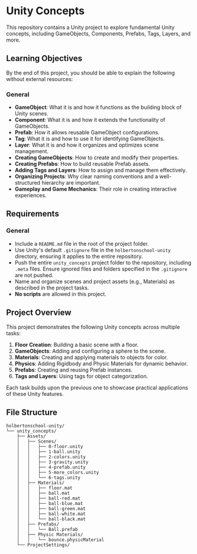 # Unity Concepts

This repository contains a Unity project to explore fundamental Unity concepts, including GameObjects, Components, Prefabs, Tags, Layers, and more.

## Learning Objectives

By the end of this project, you should be able to explain the following without external resources:

### General
- **GameObject**: What it is and how it functions as the building block of Unity scenes.
- **Component**: What it is and how it extends the functionality of GameObjects.
- **Prefab**: How it allows reusable GameObject configurations.
- **Tag**: What it is and how to use it for identifying GameObjects.
- **Layer**: What it is and how it organizes and optimizes scene management.
- **Creating GameObjects**: How to create and modify their properties.
- **Creating Prefabs**: How to build reusable Prefab assets.
- **Adding Tags and Layers**: How to assign and manage them effectively.
- **Organizing Projects**: Why clear naming conventions and a well-structured hierarchy are important.
- **Gameplay and Game Mechanics**: Their role in creating interactive experiences.

## Requirements

### General
- Include a `README.md` file in the root of the project folder.
- Use Unity's default `.gitignore` file in the `holbertonschool-unity` directory, ensuring it applies to the entire repository.
- Push the entire `unity_concepts` project folder to the repository, including `.meta` files. Ensure ignored files and folders specified in the `.gitignore` are not pushed.
- Name and organize scenes and project assets (e.g., Materials) as described in the project tasks.
- **No scripts** are allowed in this project.

## Project Overview

This project demonstrates the following Unity concepts across multiple tasks:

1. **Floor Creation**: Building a basic scene with a floor.
2. **GameObjects**: Adding and configuring a sphere to the scene.
3. **Materials**: Creating and applying materials to objects for color.
4. **Physics**: Adding Rigidbody and Physic Materials for dynamic behavior.
5. **Prefabs**: Creating and reusing Prefab instances.
6. **Tags and Layers**: Using tags for object categorization.

Each task builds upon the previous one to showcase practical applications of these Unity features.

## File Structure

```plaintext
holbertonschool-unity/
└── unity_concepts/
    ├── Assets/
    │   ├── Scenes/
    │   │   ├── 0-floor.unity
    │   │   ├── 1-ball.unity
    │   │   ├── 2-colors.unity
    │   │   ├── 3-gravity.unity
    │   │   ├── 4-prefab.unity
    │   │   ├── 5-more_colors.unity
    │   │   └── 6-tags.unity
    │   ├── Materials/
    │   │   ├── floor.mat
    │   │   ├── ball.mat
    │   │   ├── ball-red.mat
    │   │   ├── ball-blue.mat
    │   │   ├── ball-green.mat
    │   │   ├── ball-white.mat
    │   │   └── ball-black.mat
    │   ├── Prefabs/
    │   │   └── Ball.prefab
    │   ├── Physic Materials/
    │   │   └── bounce.physicMaterial
    └── ProjectSettings/
